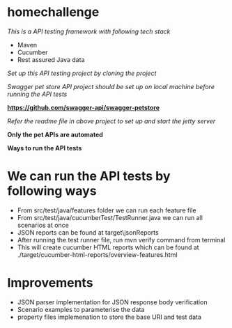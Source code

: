# homechallenge

*This is a API testing framework with following tech stack*

* Maven
* Cucumber
* Rest assured Java data

*Set up this API testing project by cloning the project*

*Swagger pet store API project should be set up on local machine before running the API tests*

**https://github.com/swagger-api/swagger-petstore**

*Refer the readme file in above project to set up and start the jetty server*

**Only the pet APIs are automated**

**Ways to run the API tests**
# We can run the API tests by following ways 
* From src/test/java/features folder we can run each feature file
* From src/test/java/cucumberTest/TestRunner.java we can run all scenarios at once
* JSON reports can be found at target\jsonReports
* After running the test runner file, run mvn verify command from terminal
* This will create cucumber HTML reports which can be found at ./target/cucumber-html-reports/overview-features.html

# Improvements
* JSON parser implementation for JSON response body verification
* Scenario examples to parameterise the data
* property files implemenation to store the base URI and test data

